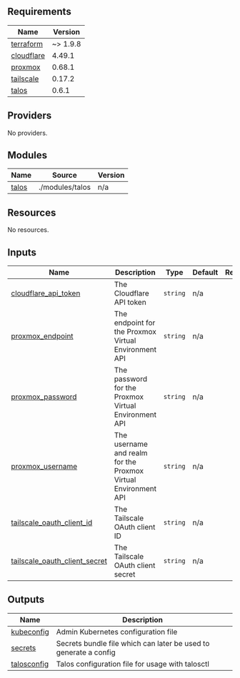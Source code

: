 <!-- BEGIN_TF_DOCS -->
## Requirements

| Name | Version |
|------|---------|
| <a name="requirement_terraform"></a> [terraform](#requirement\_terraform) | ~> 1.9.8 |
| <a name="requirement_cloudflare"></a> [cloudflare](#requirement\_cloudflare) | 4.49.1 |
| <a name="requirement_proxmox"></a> [proxmox](#requirement\_proxmox) | 0.68.1 |
| <a name="requirement_tailscale"></a> [tailscale](#requirement\_tailscale) | 0.17.2 |
| <a name="requirement_talos"></a> [talos](#requirement\_talos) | 0.6.1 |

## Providers

No providers.

## Modules

| Name | Source | Version |
|------|--------|---------|
| <a name="module_talos"></a> [talos](#module\_talos) | ./modules/talos | n/a |

## Resources

No resources.

## Inputs

| Name | Description | Type | Default | Required |
|------|-------------|------|---------|:--------:|
| <a name="input_cloudflare_api_token"></a> [cloudflare\_api\_token](#input\_cloudflare\_api\_token) | The Cloudflare API token | `string` | n/a | yes |
| <a name="input_proxmox_endpoint"></a> [proxmox\_endpoint](#input\_proxmox\_endpoint) | The endpoint for the Proxmox Virtual Environment API | `string` | n/a | yes |
| <a name="input_proxmox_password"></a> [proxmox\_password](#input\_proxmox\_password) | The password for the Proxmox Virtual Environment API | `string` | n/a | yes |
| <a name="input_proxmox_username"></a> [proxmox\_username](#input\_proxmox\_username) | The username and realm for the Proxmox Virtual Environment API | `string` | n/a | yes |
| <a name="input_tailscale_oauth_client_id"></a> [tailscale\_oauth\_client\_id](#input\_tailscale\_oauth\_client\_id) | The Tailscale OAuth client ID | `string` | n/a | yes |
| <a name="input_tailscale_oauth_client_secret"></a> [tailscale\_oauth\_client\_secret](#input\_tailscale\_oauth\_client\_secret) | The Tailscale OAuth client secret | `string` | n/a | yes |

## Outputs

| Name | Description |
|------|-------------|
| <a name="output_kubeconfig"></a> [kubeconfig](#output\_kubeconfig) | Admin Kubernetes configuration file |
| <a name="output_secrets"></a> [secrets](#output\_secrets) | Secrets bundle file which can later be used to generate a config |
| <a name="output_talosconfig"></a> [talosconfig](#output\_talosconfig) | Talos configuration file for usage with talosctl |
<!-- END_TF_DOCS -->